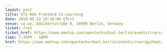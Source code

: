 ```yaml
---
layout: post
title: OTS Web Frontend Co-Learning
date: 2019-05-22 19:30:00 UTC+2
venue: co.up, Adalbertstraße 8, 10999 Berlin, Germany
ticket: free
ticket_href: https://www.meetup.com/opentechschool-berlin/events/crwrcqyzhbdc/
time: 7:30PM - 10PM
href: https://www.meetup.com/opentechschool-berlin/events/crwrcqyzhbdc/
---
```

